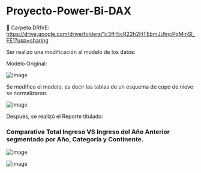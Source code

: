 # Proyecto-Power-Bi-DAX


:file_folder: Carpeta DRIVE: https://drive.google.com/drive/folders/1c3fH5cR22h2HTEbmJUtncPqMinSl_FE1?usp=sharing

Ser realizo una modificación al modelo de los datos:

Modelo Original:

![image](https://github.com/user-attachments/assets/ec9a8267-b564-47d7-ab18-aa58494651de)

Se modifico el modelo, es decir las tablas de un esquema de copo de nieve se normalizaron.

![image](https://github.com/user-attachments/assets/6063be91-6c52-49c7-abf2-76cfe47a98eb)

Después, se realizó el Reporte títulado: 

### **Comparativa Total Ingreso VS Ingreso del Año Anterior segmentado por Año, Categoría y Continente**.


![image](https://github.com/user-attachments/assets/e44c4925-4eb2-4a7d-bbf2-1eb36ed5ac4f)


![image](https://github.com/user-attachments/assets/8dbca439-a21c-470c-bd16-1435c72802bb)
